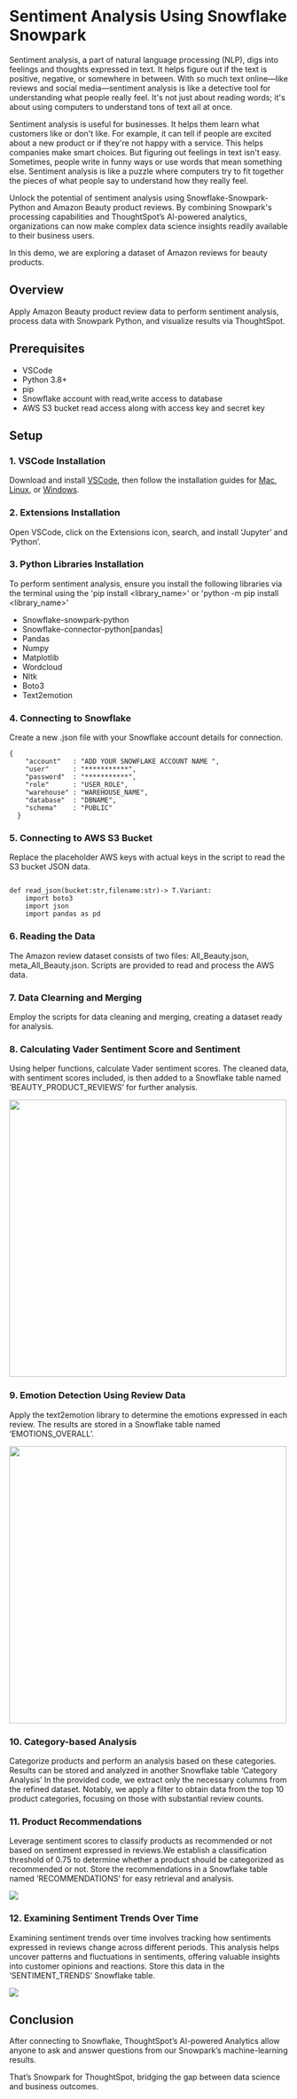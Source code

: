# Sentiment Analysis Using Snowflake Snowpark

  Sentiment analysis, a part of natural language processing (NLP), digs into feelings and thoughts expressed in text. It helps figure out if the text is positive, negative, or somewhere in between. With so much text online—like reviews and social media—sentiment analysis is like a detective tool for understanding what people really feel. It's not just about reading words; it's about using computers to understand tons of text all at once.

  Sentiment analysis is useful for businesses. It helps them learn what customers like or don't like. For example, it can tell if people are excited about a new product or if they're not happy with a service. This helps companies make smart choices. But figuring out feelings in text isn't easy. Sometimes, people write in funny ways or use words that mean something else. Sentiment analysis is like a puzzle where computers try to fit together the pieces of what people say to understand how they really feel.

  Unlock the potential of sentiment analysis using Snowflake-Snowpark-Python and Amazon Beauty product reviews. By combining Snowpark's processing capabilities and ThoughtSpot’s AI-powered analytics, organizations can now make complex data science insights readily available to their business users.

In this demo, we are exploring a dataset of Amazon reviews for beauty products. 


## Overview
Apply Amazon Beauty product review data to perform sentiment analysis, process data with Snowpark Python, and visualize results via ThoughtSpot.

## Prerequisites
- VSCode
- Python 3.8+
- pip 
- Snowflake account with read,write access to database
- AWS S3 bucket read access along with access key and secret key 


## Setup

### 1. VSCode Installation
Download and install [VSCode](https://code.visualstudio.com/download), then follow the installation guides for [Mac](https://code.visualstudio.com/docs/setup/mac), [Linux](https://code.visualstudio.com/docs/setup/linux), or [Windows](https://code.visualstudio.com/docs/setup/windows).

### 2. Extensions Installation
Open VSCode, click on the Extensions icon, search, and install ‘Jupyter’ and ‘Python’.

### 3. Python Libraries Installation
To perform sentiment analysis, ensure you install the following libraries via the terminal using the 'pip install <library_name>' or 'python -m pip install <library_name>'
- Snowflake-snowpark-python
- Snowflake-connector-python[pandas]
- Pandas
- Numpy
- Matplotlib
- Wordcloud
- Nltk
- Boto3
- Text2emotion

### 4. Connecting to Snowflake
Create a new .json file with your Snowflake account details for connection.

```
{
    "account"   : "ADD YOUR SNOWFLAKE ACCOUNT NAME ",
    "user"      : "***********",
    "password"  : "***********",
    "role"      : "USER_ROLE",
    "warehouse" : "WAREHOUSE_NAME",
    "database"  : "DBNAME",
    "schema"    : "PUBLIC"
  }
```

### 5. Connecting to AWS S3 Bucket
Replace the placeholder AWS keys with actual keys in the script to read the S3 bucket JSON data.
```

def read_json(bucket:str,filename:str)-> T.Variant:
    import boto3
    import json
    import pandas as pd
```

### 6. Reading the Data
The Amazon review dataset consists of two files: All_Beauty.json, meta_All_Beauty.json. Scripts are provided to read and process the AWS data.

### 7. Data Clearning and Merging
Employ the scripts for data cleaning and merging, creating a dataset ready for analysis.

### 8. Calculating Vader Sentiment Score and Sentiment
Using helper functions, calculate Vader sentiment scores. The cleaned data, with sentiment scores included, is then added to a Snowflake table named ‘BEAUTY_PRODUCT_REVIEWS’ for further analysis.

<img src = "images/polarity distribution.png" width = 500>

### 9. Emotion Detection Using Review Data
Apply the text2emotion library to determine the emotions expressed in each review. The results are stored in a Snowflake table named ‘EMOTIONS_OVERALL’.

<img src = "images/emotion distribution.png" width = 500>

### 10. Category-based Analysis
Categorize products and perform an analysis based on these categories. Results can be stored and analyzed in another Snowflake table ‘Category Analysis’
In the provided code, we extract only the necessary columns from the refined dataset. Notably, we apply a filter to obtain data from the top 10 product categories, focusing on those with substantial review counts. 

### 11. Product Recommendations
Leverage sentiment scores to classify products as recommended or not based on sentiment expressed in reviews.We establish a classification threshold of 0.75 to determine whether a product should be categorized as recommended or not. Store the recommendations in a Snowflake table named ‘RECOMMENDATIONS’ for easy retrieval and analysis.

<img src = "images/recommendation.png" >

### 12. Examining Sentiment Trends Over Time
Examining sentiment trends over time involves tracking how sentiments expressed in reviews change across different periods. This analysis helps uncover patterns and fluctuations in sentiments, offering valuable insights into customer opinions and reactions. Store this data in the ‘SENTIMENT_TRENDS’ Snowflake table.

<img src = "images/sentiment trends.png" >

## Conclusion 
After connecting to Snowflake, ThoughtSpot’s AI-powered Analytics allow anyone to ask and answer questions from our Snowpark’s machine-learning results. 

That’s Snowpark for ThoughtSpot, bridging the gap between data science and business outcomes.








